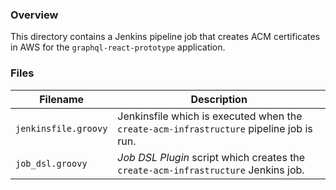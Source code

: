 ### Overview

This directory contains a Jenkins pipeline job that creates ACM certificates in AWS for the `graphql-react-prototype` 
application.

### Files

| Filename                  | Description                                                                                |
|---------------------------|--------------------------------------------------------------------------------------------|
| `jenkinsfile.groovy`      | Jenkinsfile which is executed when the `create-acm-infrastructure` pipeline job is run.    |
| `job_dsl.groovy`          | *Job DSL Plugin* script which creates the `create-acm-infrastructure` Jenkins job.         |